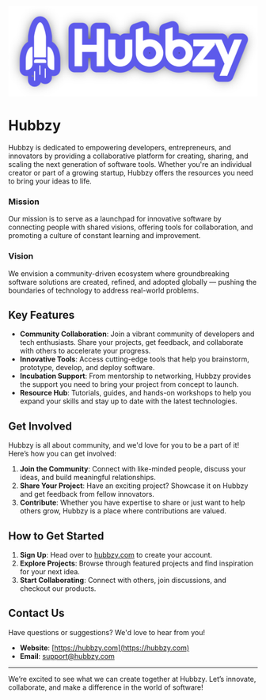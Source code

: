 ![Hubbzy outline Logo](https://github.com/Hubbzy/Welcome-to-Hubbzy/blob/main/hubbzy_logo_outline.png)

Hubbzy
======================


Hubbzy is dedicated to empowering developers, entrepreneurs, and innovators by providing a collaborative platform for creating, sharing, and scaling the next generation of software tools. Whether you're an individual creator or part of a growing startup, Hubbzy offers the resources you need to bring your ideas to life.

### Mission

Our mission is to serve as a launchpad for innovative software by connecting people with shared visions, offering tools for collaboration, and promoting a culture of constant learning and improvement.

### Vision

We envision a community-driven ecosystem where groundbreaking software solutions are created, refined, and adopted globally — pushing the boundaries of technology to address real-world problems.

Key Features
------------

*   **Community Collaboration**: Join a vibrant community of developers and tech enthusiasts. Share your projects, get feedback, and collaborate with others to accelerate your progress.
*   **Innovative Tools**: Access cutting-edge tools that help you brainstorm, prototype, develop, and deploy software.
*   **Incubation Support**: From mentorship to networking, Hubbzy provides the support you need to bring your project from concept to launch.
*   **Resource Hub**: Tutorials, guides, and hands-on workshops to help you expand your skills and stay up to date with the latest technologies.

Get Involved
------------

Hubbzy is all about community, and we'd love for you to be a part of it! Here’s how you can get involved:

1.  **Join the Community**: Connect with like-minded people, discuss your ideas, and build meaningful relationships.
2.  **Share Your Project**: Have an exciting project? Showcase it on Hubbzy and get feedback from fellow innovators.
3.  **Contribute**: Whether you have expertise to share or just want to help others grow, Hubbzy is a place where contributions are valued.

How to Get Started
------------------

1.  **Sign Up**: Head over to [hubbzy.com](https://hubbzy.com) to create your account.
2.  **Explore Projects**: Browse through featured projects and find inspiration for your next idea.
3.  **Start Collaborating**: Connect with others, join discussions, and checkout our products.

Contact Us
----------

Have questions or suggestions? We'd love to hear from you!

*   **Website**: [https://hubbzy.com](https://hubbzy.com)
*   **Email**: [support@hubbzy.com](mailto:support@hubbzy.com)
  
* * *

We’re excited to see what we can create together at Hubbzy. Let’s innovate, collaborate, and make a difference in the world of software!
